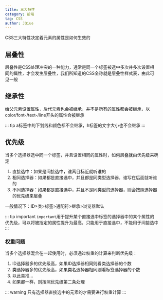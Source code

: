 ```yaml
---
title: 三大特性
category: 前端
tag: CSS
author: JQiue
---
```


CSS三大特性决定着元素的属性是如何生效的

## 层叠性

层叠性是CSS处理冲突的一种能力，通常是同一个标签被选中多次并多次设置相同的属性，才会发生层叠性，我们所知道的CSS全称就是层叠性样式表，由此可见一般

## 继承性

给父元素设置属性，后代元素也会被继承，并不是所有的属性都会被继承，以color/font-/text-/line开头的属性会被继承

::: tip
a标签中的下划线和颜色都不会继承，h标签的文字大小也不会继承
:::

## 优先级

当多个选择器选中同一个标签，并且设置相同的属性时，如何层叠就由优先级来确定

1. 直接选中：如果是间接选中，谁离目标近就听谁的
2. 相同选择器：如果都是直接选中，并且都是同类型选择器，谁写在后面就听谁的
3. 不同选择器：如果都是直接选中，并且不是同类型的选择器，则会按照选择器的优先级来层叠

一般情况下：ID>类>标签>通配符>继承>浏览器默认

::: tip important
`important`用于提升某个直接选中标签的选择器中的某个属性的优先级，可以将被指定的属性提升为最高，只能用于直接选中，不能用于间接选中
:::

### 权重问题

当多个选择器混合在一起使用时，必须通过权重的计算来判断优先级：

1. ID选择器多的优先级高，如果ID选择器相同则看类选择器的个数
2. 类选择器多的优先级高，如果类名选择器相同则看标签选择器的个数
3. 以此类推...
4. 如果都一样，则按照优先级第二条处理

::: warning
只有选择器直接选中的元素的才需要进行权重计算
:::
